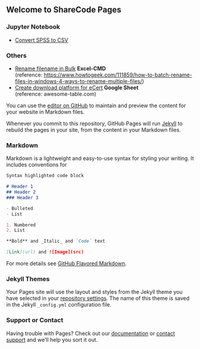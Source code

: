 ## Welcome to ShareCode Pages

### Jupyter Notebook

- [Convert SPSS to CSV](https://github.com/ukkdosm/sharecode/blob/gh-pages/SPSS%20to%20Excel.ipynb)

### Others

- [Rename filename in Bulk](https://github.com/ukkdosm/sharecode/blob/gh-pages/Rename%20Files%20in%20Bulk.xlsx) **Excel-CMD** <br>
(reference: https://www.howtogeek.com/111859/how-to-batch-rename-files-in-windows-4-ways-to-rename-multiple-files/)
- [Create download platform for eCert](https://github.com/ukkdosm/sharecode/blob/gh-pages/Create_eCert.pptx) **Google Sheet** <br>
(reference: awesome-table.com)









You can use the [editor on GitHub](https://github.com/ukkdosm/sharecode/edit/gh-pages/index.md) to maintain and preview the content for your website in Markdown files.

Whenever you commit to this repository, GitHub Pages will run [Jekyll](https://jekyllrb.com/) to rebuild the pages in your site, from the content in your Markdown files.

### Markdown

Markdown is a lightweight and easy-to-use syntax for styling your writing. It includes conventions for

```markdown
Syntax highlighted code block

# Header 1
## Header 2
### Header 3

- Bulleted
- List

1. Numbered
2. List

**Bold** and _Italic_ and `Code` text

[Link](url) and ![Image](src)
```

For more details see [GitHub Flavored Markdown](https://guides.github.com/features/mastering-markdown/).

### Jekyll Themes

Your Pages site will use the layout and styles from the Jekyll theme you have selected in your [repository settings](https://github.com/ukkdosm/sharecode/settings). The name of this theme is saved in the Jekyll `_config.yml` configuration file.

### Support or Contact

Having trouble with Pages? Check out our [documentation](https://docs.github.com/categories/github-pages-basics/) or [contact support](https://github.com/contact) and we’ll help you sort it out.
